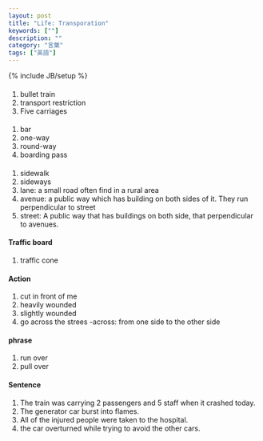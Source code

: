 ```yaml
---
layout: post
title: "Life: Transporation"
keywords: [""]
description: ""
category: "言葉"
tags: ["英語"]
---
```

{% include JB/setup %}

####
1. bullet train
2. transport restriction
3. Five carriages

####
1. bar
2. one-way
3. round-way
4. boarding pass

####
1. sidewalk
2. sideways
3. lane: a small road often find in a rural area
4. avenue: a public way which has building on both sides of it. They run
   perpendicular to street
5. street: A public way that has buildings on both side, that perpendicular to
   avenues.

#### Traffic board
1. traffic cone


#### Action
1. cut in front of me
2. heavily wounded
3. slightly wounded
4. go across the strees
-across: from one side to the other side

#### phrase
1. run over
2. pull over



#### Sentence
1. The train was carrying 2 passengers and 5 staff when it crashed today.
2. The generator car burst into flames.
3. All of the injured people were taken to the hospital.
4. the car overturned while trying to avoid the other cars.


